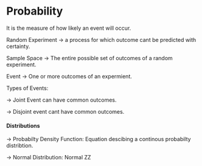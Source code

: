 # Probability

It is the measure of how likely an event will occur.

Random Experiment -> a process for which outcome cant be predicted with certainty.

Sample Space -> The entire possible set of outcomes of a random experiment.

Event -> One or more outcomes of an expermient.

Types of Events:

-> Joint Event can have common outcomes.

-> Disjoint event cant have common outcomes.

#### Distributions

-> Probabilty Density Function: Equation descibing a continous probabilty distribtion.


-> Normal Distribution: Normal ZZ
